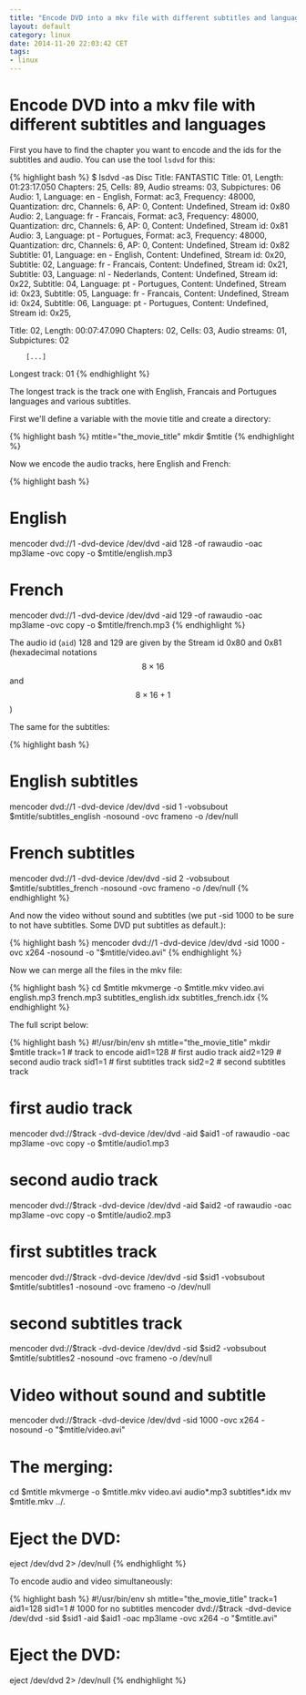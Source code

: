```yaml
---
title: "Encode DVD into a mkv file with different subtitles and languages"
layout: default
category: linux
date: 2014-11-20 22:03:42 CET
tags:
- linux
---
```


# Encode DVD into a mkv file with different subtitles and languages

First you have to find the chapter you want to encode and the ids for the subtitles and audio.
You can use the tool `lsdvd` for this:

{% highlight bash %}
$ lsdvd -as
Disc Title: FANTASTIC
Title: 01, Length: 01:23:17.050 Chapters: 25, Cells: 89, Audio streams: 03, Subpictures: 06
    Audio: 1, Language: en - English, Format: ac3, Frequency: 48000, Quantization: drc, Channels: 6, AP: 0, Content: Undefined, Stream id: 0x80
    Audio: 2, Language: fr - Francais, Format: ac3, Frequency: 48000, Quantization: drc, Channels: 6, AP: 0, Content: Undefined, Stream id: 0x81
    Audio: 3, Language: pt - Portugues, Format: ac3, Frequency: 48000, Quantization: drc, Channels: 6, AP: 0, Content: Undefined, Stream id: 0x82
    Subtitle: 01, Language: en - English, Content: Undefined, Stream id: 0x20, 
    Subtitle: 02, Language: fr - Francais, Content: Undefined, Stream id: 0x21, 
    Subtitle: 03, Language: nl - Nederlands, Content: Undefined, Stream id: 0x22, 
    Subtitle: 04, Language: pt - Portugues, Content: Undefined, Stream id: 0x23, 
    Subtitle: 05, Language: fr - Francais, Content: Undefined, Stream id: 0x24, 
    Subtitle: 06, Language: pt - Portugues, Content: Undefined, Stream id: 0x25, 

Title: 02, Length: 00:07:47.090 Chapters: 02, Cells: 03, Audio streams: 01, Subpictures: 02
        
        [...]

Longest track: 01
{% endhighlight %}

The longest track is the track one with English, Francais and Portugues languages and various subtitles.

First we'll define a variable with the movie title and create a directory:

{% highlight bash %}
mtitle="the_movie_title"
mkdir $mtitle
{% endhighlight %}

Now we encode the audio tracks, here English and French:

{% highlight bash %}
# English
mencoder dvd://1 -dvd-device /dev/dvd  -aid 128 -of rawaudio -oac mp3lame -ovc copy -o $mtitle/english.mp3
# French
mencoder dvd://1 -dvd-device /dev/dvd  -aid 129 -of rawaudio -oac mp3lame -ovc copy -o $mtitle/french.mp3
{% endhighlight %}

The audio id (`aid`) 128 and 129 are given by the Stream id 0x80 and 0x81 (hexadecimal notations $$8\times16$$ and $$8\times16+1$$)

The same for the subtitles:

{% highlight bash %}
# English subtitles
mencoder dvd://1 -dvd-device /dev/dvd -sid 1 -vobsubout $mtitle/subtitles_english -nosound -ovc frameno -o /dev/null
# French subtitles
mencoder dvd://1 -dvd-device /dev/dvd -sid 2 -vobsubout $mtitle/subtitles_french -nosound -ovc frameno -o /dev/null
{% endhighlight %}

And now the video without sound and subtitles (we put -sid 1000 to be sure to not have subtitles. Some DVD put subtitles as default.):

{% highlight bash %}
mencoder dvd://1 -dvd-device /dev/dvd  -sid 1000 -ovc x264 -nosound -o "$mtitle/video.avi"
{% endhighlight %}

Now we can merge all the files in the mkv file:

{% highlight bash %}
cd $mtitle
mkvmerge -o $mtitle.mkv video.avi english.mp3 french.mp3 subtitles_english.idx subtitles_french.idx
{% endhighlight %}

The full script below:

{% highlight bash %}
#!/usr/bin/env sh
mtitle="the_movie_title"
mkdir $mtitle
track=1 # track to encode
aid1=128 # first audio track
aid2=129 # second audio track
sid1=1 # first subtitles track
sid2=2 # second subtitles track
# first audio track
mencoder dvd://$track -dvd-device /dev/dvd -aid $aid1 -of rawaudio -oac mp3lame -ovc copy -o $mtitle/audio1.mp3
# second audio track
mencoder dvd://$track -dvd-device /dev/dvd -aid $aid2 -of rawaudio -oac mp3lame -ovc copy -o $mtitle/audio2.mp3
# first subtitles track
mencoder dvd://$track -dvd-device /dev/dvd -sid $sid1 -vobsubout $mtitle/subtitles1 -nosound -ovc frameno -o /dev/null
# second subtitles track
mencoder dvd://$track -dvd-device /dev/dvd -sid $sid2 -vobsubout $mtitle/subtitles2 -nosound -ovc frameno -o /dev/null
# Video without sound and subtitle
mencoder dvd://$track -dvd-device /dev/dvd -sid 1000 -ovc x264 -nosound -o "$mtitle/video.avi"
# The merging:
cd $mtitle
mkvmerge -o $mtitle.mkv video.avi audio*.mp3 subtitles*.idx
mv $mtitle.mkv ../.
# Eject the DVD:
eject /dev/dvd 2> /dev/null
{% endhighlight %}

To encode audio and video simultaneously:

{% highlight bash %}
#!/usr/bin/env sh
mtitle="the_movie_title"
track=1
aid1=128
sid1=1 # 1000 for no subtitles
mencoder dvd://$track -dvd-device /dev/dvd -sid $sid1 -aid $aid1 -oac mp3lame -ovc x264 -o "$mtitle.avi"
# Eject the DVD:
eject /dev/dvd 2> /dev/null
{% endhighlight %}
